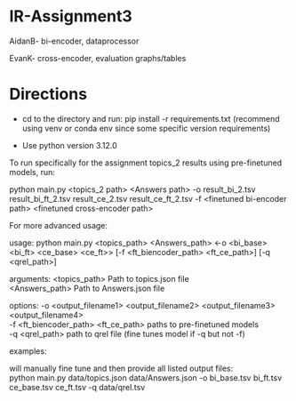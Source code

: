 # IR-Assignment3

AidanB-
bi-encoder,
dataprocessor

EvanK-
cross-encoder,
evaluation graphs/tables

# Directions

- cd to the directory and run: pip install -r requirements.txt (recommend using venv or conda env since some specific version requirements)
* Use python version 3.12.0


To run specifically for the assignment topics_2 results using pre-finetuned models, run:

python main.py \<topics\_2 path\> \<Answers path\> -o result\_bi\_2.tsv result\_bi\_ft\_2.tsv result\_ce\_2.tsv result\_ce\_ft\_2.tsv -f \<finetuned bi-encoder path\> \<finetuned cross-encoder path\>

For more advanced usage:

usage: python main.py \<topics\_path\> \<Answers\_path\> \<-o \<bi\_base\> \<bi\_ft\> \<ce\_base\> \<ce\_ft\>\> \[-f \<ft\_biencoder\_path\> \<ft\_ce\_path\>\] \[-q \<qrel\_path\>\]

arguments:
  \<topics\_path\>           Path to topics.json file  
  \<Answers\_path\>          Path to Answers.json file

options: 
  -o \<output\_filename1\> \<output\_filename2\> \<output\_filename3\> \<output\_filename4\>  
  -f \<ft\_biencoder\_path\> \<ft\_ce\_path\>           paths to pre-finetuned models  
  -q \<qrel\_path\>            path to qrel file (fine tunes model if -q but not -f)

examples:
  
  will manually fine tune and then provide all listed output files:  
  python main.py data/topics.json data/Answers.json -o bi_base.tsv bi_ft.tsv ce_base.tsv ce_ft.tsv -q data/qrel.tsv
